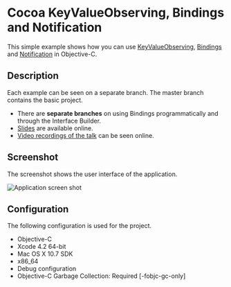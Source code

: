 Cocoa KeyValueObserving, Bindings and Notification
==================================================

This simple example shows how you can use 
[KeyValueObserving](http://developer.apple.com/library/mac/#documentation/Cocoa/Conceptual/KeyValueObserving/KeyValueObserving.html), 
[Bindings](http://developer.apple.com/library/mac/#documentation/Cocoa/Conceptual/CocoaBindings/CocoaBindings.html)
and [Notification](http://developer.apple.com/library/mac/#documentation/Cocoa/Conceptual/Notifications/Introduction/introNotifications.html#//apple_ref/doc/uid/10000043-SW1) 
in Objective-C.

Description
------------------
Each example can be seen on a separate branch. The master branch 
contains the basic project.

* There are **separate branches** on using Bindings programmatically and through the Interface Builder.
* [Slides](http://www.scribd.com/doc/74264014/Cocoa-KeyValueObserving-Bindings-and-Notifications) are available online.
* [Video recordings of the talk](http://www.youtube.com/playlist?list=PL931630BEDF9FAB85) can be seen online.

Screenshot
------------------
The screenshot shows the user interface of the application.

![Application screen shot](https://github.com/opentechtalk/KeyValueObserving/raw/master/screenshot.png "Application screen shot")



Configuration
------------------

The following configuration is used for the project.

* Objective-C
* Xcode 4.2 64-bit
* Mac OS X 10.7 SDK
* x86_64
* Debug configuration
* Objective-C Garbage Collection: Required [-fobjc-gc-only]
